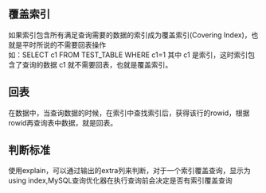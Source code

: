 
## 覆盖索引  
如果索引包含所有满足查询需要的数据的索引成为覆盖索引(Covering Index)，也就是平时所说的不需要回表操作  
如：SELECT c1 FROM TEST_TABLE WHERE c1=1  其中 c1 是索引，这时索引包含了查询的数据 c1 就不需要回表，也就是覆盖索引。

## 回表  
在数据中，当查询数据的时候，在索引中查找索引后，获得该行的rowid，根据rowid再查询表中数据，就是回表。  

## 判断标准  
使用explain，可以通过输出的extra列来判断，对于一个索引覆盖查询，显示为using index,MySQL查询优化器在执行查询前会决定是否有索引覆盖查询  
